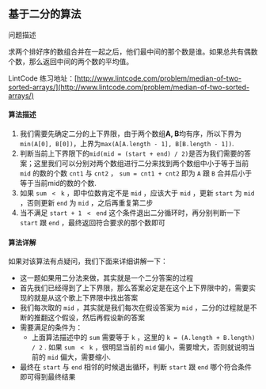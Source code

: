 ## 基于二分的算法

问题描述

求两个排好序的数组合并在一起之后，他们最中间的那个数是谁。如果总共有偶数个数，那么返回中间的两个数的平均值。

LintCode 练习地址：[http://www.lintcode.com/problem/median-of-two-sorted-arrays/](http://www.lintcode.com/problem/median-of-two-sorted-arrays/)

#### 算法描述

1. 我们需要先确定二分的上下界限，由于两个数组**A, B**均有序，所以下界为`min(A[0], B[0])`，上界为`max(A[A.length - 1], B[B.length - 1])`.
2. 判断当前上下界限下的`mid(mid = (start + end) / 2)`是否为我们需要的答案；这里我们可以分别对两个数组进行二分来找到两个数组中小于等于当前`mid`
   的数的个数
   `cnt1`
   与
   `cnt2`
   ，
   `sum = cnt1 + cnt2`
   即为
   `A`
   跟
   `B`
   合并后小于等于当前mid的数的个数.
3. 如果
   `sum `
   `<`
   ` k`
   ，即中位数肯定不是
   `mid`
   ，应该大于
   `mid`
   ，更新
   `start`
   为
   `mid`
   ，否则更新
   `end`
   为
   `mid`
   ，之后再重复第二步
4. 当不满足
   `start + 1 `
   `<`
   ` end`
   这个条件退出二分循环时，再分别判断一下
   `start`
   跟
   `end`
   ，最终返回符合要求的那个数即可

#### 算法详解

如果对该算法有点疑问，我们下面来详细讲解一下：

* 这一题如果用二分法来做，其实就是一个二分答案的过程
* 首先我们已经得到了上下界限，那么答案必定是在这个上下界限中的，需要实现的就是从这个歌上下界限中找出答案
* 我们每次取的
  `mid`
  ，其实就是我们每次在假设答案为
  `mid`
  ，二分的过程就是不断的推翻这个假设，然后再假设新的答案
* 需要满足的条件为：
  * 上面算法描述中的
    `sum`
    需要等于
    `k`
    ，这里的
    `k = (A.length + B.length) / 2`
    . 如果
    `sum `
    `<`
    ` k`
    ，很明显当前的
    `mid`
    偏小，需要增大，否则就说明当前的
    `mid`
    偏大，需要缩小.
* 最终在
  `start`
  与
  `end`
  相邻的时候退出循环，判断
  `start`
  跟
  `end`
  哪个符合条件即可得到最终结果 



